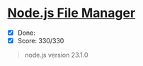 # [Node.js File Manager](https://github.com/AlreadyBored/nodejs-assignments/blob/main/assignments/file-manager/assignment.md)

- [x] Done:
- [x] Score: 330/330
> node.js version 23.1.0
